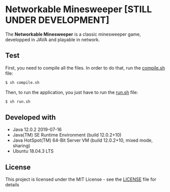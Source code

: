 # Networkable Minesweeper [STILL UNDER DEVELOPMENT]

The __Networkable Minesweeper__ is a classic minesweeper game, developped in JAVA and playable in network.

## Test
First, you need to compile all the files. In order to do that, run the [compile.sh] file:
```sh
$ sh compile.sh
```

Then, to run the application, you just have to run the [run.sh] file:
```sh
$ sh run.sh
```

## Developed with
  - Java 12.0.2 2019-07-16
  - Java(TM) SE Runtime Environment (build 12.0.2+10)
  - Java HotSpot(TM) 64-Bit Server VM (build 12.0.2+10, mixed mode, sharing)
  - Ubuntu 18.04.3 LTS

## License
This project is licensed under the MIT License - see the [LICENSE] file for details

   [LICENSE]: <LICENSE>
   [compile.sh]: <compile.sh>
   [run.sh]: <run.sh>